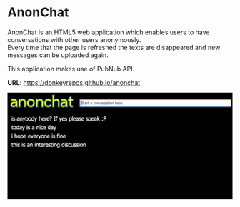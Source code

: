 # AnonChat
  
AnonChat is an HTML5 web application which enables users to have conversations with other users anonymously.<BR>
Every time that the page is refreshed the texts are disappeared and new messages can be uploaded again.

This application makes use of PubNub API.

<b>URL</b>: https://donkeyrepos.github.io/anonchat

![alt tag](https://raw.githubusercontent.com/donkeyrepos/anonchat/master/screenshot.png)
